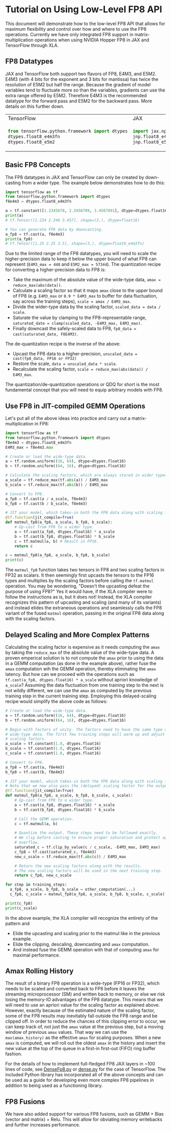 # Tutorial on Using Low-Level FP8 API

This document will demonstrate how to the low-level FP8 API that allows for
maximum flexibility and control over how and where to use the FP8 operations.
Currently we have only integrated FP8 support in matrix-multiplication
operations when using NVIDIA Hopper FP8 in JAX and TensorFlow through XLA.

## FP8 Datatypes
JAX and TensorFlow both support two flavors of FP8, E4M3, and E5M2. E4M3 (with 4
bits for the exponent and 3 bits for mantissa) has twice the resolution of E5M2
but half the range. Because the gradient of model variables tend to fluctuate
more so than the variables, gradients can use the extra range offered by E5M2.
Therefore E4M3 is the recommended datatype for the forward pass and E5M2 for the
backward pass. More details on this further down.

<table>
<tr>
<td>TensorFlow</td><td>JAX</td>
</tr>

<tr>
<td>

```python
from tensorflow.python.framework import dtypes
dtypes.float8_e4m3fn
dtypes.float8_e5m2
```
</td>
<td>

```python
import jax.np as jnp
jnp.float8_e4m3fn
jnp.float8_e5m2
```
</td>
</tr>
</table>

## Basic FP8 Concepts
The FP8 datatypes in JAX and TensorFlow can only be created by down-casting from
a wider type. The example below demonstrates how to do this:

```python
import tensorflow as tf
from tensorflow.python.framework import dtypes
f8e4m3 = dtypes.float8_e4m3fn

a = tf.constant([1.2345678, 2.3456789, 3.4567891], dtype=dtypes.float16)
print(a)
# tf.Tensor([1.234 2.346 3.457], shape=(3,), dtype=float16)

# You can generate FP8 data by downcasting.
a_fp8 = tf.cast(a, f8e4m3)
print(a_fp8)
# tf.Tensor([1.25 2.25 3.5], shape=(3,), dtype=float8_e4m3fn)
```

Due to the limited range of the FP8 datatypes, you will need to scale the
higher-precision data to keep it below the upper bound of what FP8 can represent
(`E4M3_max = 448` and `E5M2_max = 57344`). The quantization recipe for
converting a higher-precision data to FP8 is:

- Take the maximum of the absolute value of the wide-type data, `amax =
reduce_max(abs(data))`.
- Calculate a scaling factor so that it maps `amax` close to the upper bound of
FP8 (e.g. `E4M3_max` or `0.9 * E4M3_max` to buffer for data fluctuation, say
across the training steps), `scale = amax / E4M3_max`.
- Divide the wider-type data by the scaling factor, `scaled_data = data /
scale`.
- Saturate the value by clamping to the FP8-representable range, `saturated_date
= clamp(scaled_data, -E4M3_max, E4M3_max)`.
- Finally downcast the safely-scaled data to FP8, `fp8_data =
cast(saturated_date, F8E4M3)`.

The de-quantization recipe is the inverse of the above:

- Upcast the FP8 data to a higher-precision, `unscaled_data = cast(fp8_data,
FP16 or FP32)`
- Restore the scale, `data = unscaled_data * scale`.
- Recalculate the scaling factor, `scale = reduce_max(abs(data)) / E4M3_max`.

The quantization/de-quantization operations or QDQ for short is the most
fundamental concept that you will need to equip arbitrary models with FP8.

## Use FP8 in JIT-compiled GEMM Operations

Let's put all of the above ideas into practice and carry out a
matrix-multiplication in FP8:

```python
import tensorflow as tf
from tensorflow.python.framework import dtypes
f8e4m3 = dtypes.float8_e4m3fn
E4M3_max = f8e4m3.max

# Create or load the wide-type data.
a = tf.random.uniform((16, 64), dtype=dtypes.float16)
b = tf.random.uniform((64, 16), dtype=dtypes.float16)

# Calculate the scaling factors, which are always stored in wider types.
a_scale = tf.reduce_max(tf.abs(a)) / E4M3_max
b_scale = tf.reduce_max(tf.abs(b)) / E4M3_max

# Convert to FP8.
a_fp8 = tf.cast(a / a_scale, f8e4m3)
b_fp8 = tf.cast(b / b_scale, f8e4m3)

# JIT your model, which takes-in both the FP8 data along with scaling factors.
@tf.function(jit_compile=True)
def matmul_fp8(a_fp8, a_scale, b_fp8, b_scale):
    # Up-cast from FP8 to a wider type.
    a = tf.cast(a_fp8, dtypes.float16) * a_scale
    b = tf.cast(b_fp8, dtypes.float16) * b_scale
    c = tf.matmul(a, b) # Result in FP16.
    return c

c = matmul_fp8(a_fp8, a_scale, b_fp8, b_scale)
print(c)
```

The `matmul_fp8` function takes two tensors in FP8 and two scaling factors in
FP32 as scalars. It then seemingly first upcasts the tensors to the FP16 types
and multiplies by the scaling factors before calling the `tf.matmul` operation.
You may be wondering, "Doesn't the upcasting defeat the purpose of using FP8?"
Yes it would have, if the XLA compiler were to follow the instructions as is,
but it does not! Instead, the XLA compiler recognizes this pattern of upcasting
and scaling (and many of its variants) and instead elides the extraneous
operations and seamlessly calls the FP8 variant of the fused `matmul` operation,
passing in the original FP8 data along with the scaling factors.

## Delayed Scaling and More Complex Patterns
Calculating the scaling factor is expensive as it needs computing the `amax` by
taking the `reduce_max` of the absolute value of the wide-type data. A proven
emperical solution is to not compute the `amax` prior to using the data in a
GEMM computation (as done in the example above), rather fuse the `amax`
computation wih the GEMM operation, thereby eliminating the `amax` latency. But
how can we proceed with the operations such as `tf.cast(a_fp8, dtypes.float16) *
a_scale` without apriori knowledge of `a_scale`? Assuming the data fluctuation
from one training step to the next is not wildly different, we can use the
`amax` as computed by the previous training step in the current training step.
Employing this delayed-scaling recipe would simplify the above code as follows:

```python
# Create or load the wide-type data.
a = tf.random.uniform((16, 64), dtype=dtypes.float16)
b = tf.random.uniform((64, 16), dtype=dtypes.float16)

# Begin with factors of unity. The factors need to have the same type as the
# wide-type data. The first few training steps will warm up and adjust the
# scaling factors.
a_scale = tf.constant(1.0, dtypes.float16)
b_scale = tf.constant(1.0, dtypes.float16)
c_scale = tf.constant(1.0, dtypes.float16)

# Convert to FP8.
a_fp8 = tf.cast(a, f8e4m3)
b_fp8 = tf.cast(b, f8e4m3)

# JIT your model, which takes-in both the FP8 data along with scaling factors.
# Note that we now also pass the (delayed) scaling factor for the output.
@tf.function(jit_compile=True)
def matmul_fp8(a_fp8, a_scale, b_fp8, b_scale, c_scale):
    # Up-cast from FP8 to a wider type.
    a = tf.cast(a_fp8, dtypes.float16) * a_scale
    b = tf.cast(b_fp8, dtypes.float16) * b_scale

    # Call the GEMM operation.
    c = tf.matmul(a, b)

    # Quantize the output. These steps need to be followed exactly.
    # We clip before casting to ensure proper saturation and protect against
    # overflow.
    saturated_c = tf.clip_by_value(c / c_scale, -E4M3_max, E4M3_max)
    c_fp8 = tf.cast(saturated_c, f8e4m3)
    new_c_scale = tf.reduce_max(tf.abs(c)) / E4M3_max

    # Return the new scaling factors along with the results.
    # The new scaling factors will be used in the next training step.
    return c_fp8, new_c_scale

for step in training_steps:
  a_fp8, a_scale, b_fp8, b_scale = other_computation(...)
  c_fp8, c_scale = matmul_fp8(a_fp8, a_scale, b_fp8, b_scale, c_scale)

print(c_fp8)
print(c_scale)
```

In the above example, the XLA compiler will recognize the entirety of the
pattern and 
- Elide the upcasting and scaling prior to the matmul like in the previous
example.
- Elide the clipping, descaling, downcasting and `amax` computation.
- And instead fuse the GEMM operation with that of computing `amax` for maximal
performance.

## Amax Rolling History
The result of a binary FP8 operation is a wide-type (FP16 or FP32), which needs
to be scaled and converted back to FP8 before it leaves the streaming
microprocessor (SM) and written back to memory, or else we risk losing the
memory-IO advantages of the FP8 datatype. This means that we will need to use an
apriori value for the scaling factor as explained above. However, exactly
because of the estimated nature of the scaling factor, some of the FP8 results
may inevitably fall outside the FP8 range and be clipped off. In order to reduce
the chances of this clipping error to occur, we can keep track of, not just the
`amax` value at the previous step, but a moving window of previous `amax`
values. That way we can use the `max(amax_history)` as the effective `amax` for
scaling purposes. When a new `amax` is computed, we will roll out the oldest
`amax` in the history and insert the new value at the top of the queue in a
first-in first-out (FIFO) ring buffer fashion.

For the details of how to implement full-fledged FP8 JAX layers in ~100 lines
of code, see [DenseFp8.py](JAX/DenseFp8.py) or
[dense.py](fp8layers/tensorflow/fp8_module/dense.py) for the case of TensorFlow.
The included Python library has incorporated all of the above concepts and can
be used as a guide for developing even more complex FP8 pipelines in addition to
being used as a functioning library.

## FP8 Fusions
We have also added support for various FP8 fusions, such as GEMM + Bias (vector
and matrix) + Relu. This will allow for obviating memory writebacks and further
increases performance.


